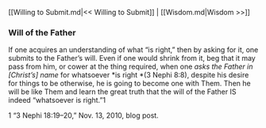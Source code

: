 [[Willing to Submit.md|<< Willing to Submit]]  |  [[Wisdom.md|Wisdom >>]]

### Will of the Father
If one acquires an understanding of what “is right,” then by asking for it, one submits to the Father’s will. Even if one would shrink from it, beg that it may pass from him, or cower at the thing required, when one *asks the Father in [Christ’s] name* for whatsoever *is right *(3 Nephi 8:8), despite his desire for things to be otherwise, he is going to become one with Them. Then he will be like Them and learn the great truth that the will of the Father IS indeed “whatsoever is right.”1



1 “3 Nephi 18:19–20,” Nov. 13, 2010, blog post.